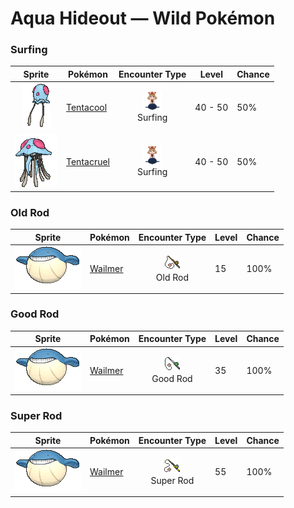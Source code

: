 # Aqua Hideout — Wild Pokémon

### Surfing

| Sprite | Pokémon | Encounter Type | Level | Chance |
|:------:|---------|:--------------:|-------|--------|
| ![Tentacool](../../assets/sprites/tentacool/front.gif "Tentacool: Tentacool absorbs sunlight and refracts it using water inside its body to convert it into beam energy. This Pokémon shoots beams from the small round organ above its eyes.") | [Tentacool](../../pokemon/tentacool.md/) | ![Surfing](../../assets/encounter_types/surfing.png "Surfing")<br>Surfing | 40 - 50 | 50% |
| ![Tentacruel](../../assets/sprites/tentacruel/front.gif "Tentacruel: Tentacruel has tentacles that can be freely elongated and shortened at will. It ensnares prey with its tentacles and weakens the prey by dosing it with a harsh toxin. It can catch up to 80 prey at the same time.") | [Tentacruel](../../pokemon/tentacruel.md/) | ![Surfing](../../assets/encounter_types/surfing.png "Surfing")<br>Surfing | 40 - 50 | 50% |

### Old Rod

| Sprite | Pokémon | Encounter Type | Level | Chance |
|:------:|---------|:--------------:|-------|--------|
| ![Wailmer](../../assets/sprites/wailmer/front.gif "Wailmer: Wailmer can store water inside its body to transform itself into a ball for bouncing around on the ground. By filling itself up with more water, this Pokémon can elevate the height of its bounces.") | [Wailmer](../../pokemon/wailmer.md/) | ![Old Rod](../../assets/encounter_types/old_rod.png "Old Rod")<br>Old Rod | 15 | 100% |

### Good Rod

| Sprite | Pokémon | Encounter Type | Level | Chance |
|:------:|---------|:--------------:|-------|--------|
| ![Wailmer](../../assets/sprites/wailmer/front.gif "Wailmer: Wailmer can store water inside its body to transform itself into a ball for bouncing around on the ground. By filling itself up with more water, this Pokémon can elevate the height of its bounces.") | [Wailmer](../../pokemon/wailmer.md/) | ![Good Rod](../../assets/encounter_types/good_rod.png "Good Rod")<br>Good Rod | 35 | 100% |

### Super Rod

| Sprite | Pokémon | Encounter Type | Level | Chance |
|:------:|---------|:--------------:|-------|--------|
| ![Wailmer](../../assets/sprites/wailmer/front.gif "Wailmer: Wailmer can store water inside its body to transform itself into a ball for bouncing around on the ground. By filling itself up with more water, this Pokémon can elevate the height of its bounces.") | [Wailmer](../../pokemon/wailmer.md/) | ![Super Rod](../../assets/encounter_types/super_rod.png "Super Rod")<br>Super Rod | 55 | 100% |

